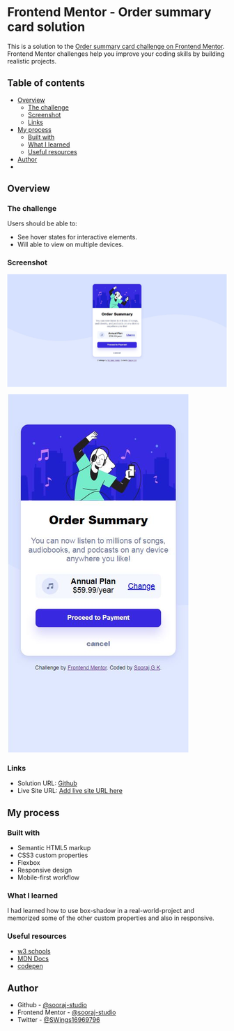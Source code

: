 # Frontend Mentor - Order summary card solution

This is a solution to the [Order summary card challenge on Frontend Mentor](https://www.frontendmentor.io/challenges/order-summary-component-QlPmajDUj). Frontend Mentor challenges help you improve your coding skills by building realistic projects.

## Table of contents

- [Overview](#overview)
  - [The challenge](#the-challenge)
  - [Screenshot](#screenshot)
  - [Links](#links)
- [My process](#my-process)
  - [Built with](#built-with)
  - [What I learned](#what-i-learned)
  - [Useful resources](#useful-resources)
- [Author](#author)
-

## Overview

### The challenge

Users should be able to:

- See hover states for interactive elements.
- Will able to view on multiple devices.

### Screenshot

![desktop-design](screenshots/desktop-preview-screenshot.JPG)

![mobile-design](screenshots/mobile-preview-screenshot.JPG)

### Links

- Solution URL: [Github](https://github.com/sooraj-studio/Order-Summary-Card-Component)
- Live Site URL: [Add live site URL here](https://your-live-site-url.com)

## My process

### Built with

- Semantic HTML5 markup
- CSS3 custom properties
- Flexbox
- Responsive design
- Mobile-first workflow

### What I learned

I had learned how to use box-shadow in a real-world-project and memorized some of the other custom properties and also in responsive.

### Useful resources

- [w3 schools](https://developer.mozilla.org/en-US/)
- [MDN Docs](https://www.w3schools.com/)
- [codepen](https://codepen.io/)

## Author

- Github - [@sooraj-studio](https://github.com/sooraj-studio)
- Frontend Mentor - [@sooraj-studio](https://www.frontendmentor.io/profile/sooraj-studio/)
- Twitter - [@SWings16969796](https://www.twitter.com/@SWings16969796)
